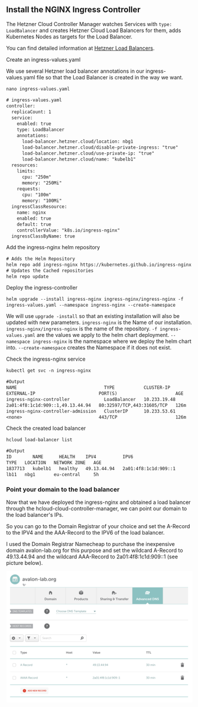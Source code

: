 ## Install the NGINX Ingress Controller

The Hetzner Cloud Controller Manager watches Services with `type: LoadBalancer` and creates Hetzner Cloud Load Balancers for them, adds Kubernetes Nodes as targets for the Load Balancer.

You can find detailed information at [Hetzner Load Balancers](https://github.com/hetznercloud/hcloud-cloud-controller-manager/blob/main/docs/load_balancers.md).

Create an ingress-values.yaml	

We use several Hetzner load balancer annotations in our ingress-values.yaml file so that the Load Balancer is created in the way we want.

```shell
nano ingress-values.yaml
```
```
# ingress-values.yaml
controller:
  replicaCount: 1
  service:
    enabled: true
    type: LoadBalancer
    annotations:
      load-balancer.hetzner.cloud/location: nbg1
      load-balancer.hetzner.cloud/disable-private-ingress: "true"
      load-balancer.hetzner.cloud/use-private-ip: "true"
      load-balancer.hetzner.cloud/name: "kubelb1"
  resources:
    limits:
      cpu: "250m"
      memory: "250Mi"
    requests:
      cpu: "100m"
      memory: "100Mi"
  ingressClassResource:
    name: nginx
    enabled: true
    default: true
    controllerValue: "k8s.io/ingress-nginx"
  ingressClassByName: true
```
Add the ingress-nginx helm repository
```shell
# Adds the Helm Repository
helm repo add ingress-nginx https://kubernetes.github.io/ingress-nginx
# Updates the Cached repositories
helm repo update
```
Deploy the ingress-controller

```shell
helm upgrade --install ingress-nginx ingress-nginx/ingress-nginx -f ingress-values.yaml --namespace ingress-nginx --create-namespace
```

We will use `upgrade -install` so that an existing installation will also be updated with new parameters.  `ingress-nginx` is the Name of our installation. `ingress-nginx/ingress-nginx` is the name of the repository.  `-f ingress-values.yaml` are the values we apply to the helm chart deployment. `--namespace ingress-nginx` is the namespace where we deploy the helm chart into.  `--create-namespace` creates the Namespace if it does not exist.

Check the ingress-nginx service

```shell
kubectl get svc -n ingress-nginx
```
```
#Output
NAME                                 TYPE           CLUSTER-IP     EXTERNAL-IP                        PORT(S)                      AGE
ingress-nginx-controller             LoadBalancer   10.233.19.48   2a01:4f8:1c1d:909::1,49.13.44.94   80:32597/TCP,443:31605/TCP   126m
ingress-nginx-controller-admission   ClusterIP      10.233.53.61   <none>                             443/TCP                      126m
```
Check the created load balancer

```shell
hcloud load-balancer list
```
```
#Output
ID        NAME      HEALTH    IPV4          IPV6                   TYPE   LOCATION   NETWORK ZONE   AGE
1837713   kubelb1   healthy   49.13.44.94   2a01:4f8:1c1d:909::1   lb11   nbg1       eu-central     5h
```
### Point your domain to the load balancer

Now that we have deployed the ingress-nginx and obtained a load balancer through the hcloud-cloud-controller-manager, we can point our domain to the load balancer's IPs.

So you can go to the Domain Registrar of your choice and set the A-Record to the IPV4 and the AAA-Record to the IPV6 of the load balancer.

I used the Domain Registrar Namecheap to purchase the inexpensive domain avalon-lab.org for this purpose and set the wildcard A-Record to 49.13.44.94 and the wildcard AAA-Record to 2a01:4f8:1c1d:909::1 (see picture below).

![](../img/namecheap.png)

